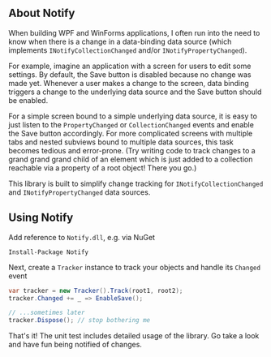 ## About Notify
When building WPF and WinForms applications, I often run into the need to know when there is a change in a data-binding data source (which implements
`INotifyCollectionChanged` and/or `INotifyPropertyChanged`).

For example, imagine an application with a screen for users to edit some settings.
By default, the Save button is disabled because no change was made yet. Whenever a user makes a change to the screen, data binding triggers a change to the underlying data source and the Save button should be enabled.

For a simple screen bound to a simple underlying data source, it is easy to just listen to the `PropertyChanged` or `CollectionChanged`
events and enable the Save button accordingly. For more complicated screens with multiple tabs and nested subviews bound to multiple data sources, 
this task becomes tedious and error-prone.  (Try writing code to track changes to a grand grand grand child of an element which is just added to a collection reachable via a property of a root object! There you go.)

This library is built to simplify change tracking for `INotifyCollectionChanged` and `INotifyPropertyChanged` data sources.

## Using Notify
Add reference to `Notify.dll`, e.g. via NuGet
```
Install-Package Notify 
```
Next, create a `Tracker` instance to track your objects and handle its `Changed` event
```csharp
var tracker = new Tracker().Track(root1, root2);
tracker.Changed += _ => EnableSave();

// ...sometimes later
tracker.Dispose(); // stop bothering me
```
That's it! The unit test includes detailed usage of the library. Go take a look and have fun being notified of changes.